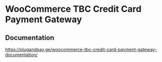 # WooCommerce TBC Credit Card Payment Gateway

## Documentation

https://plugandpay.ge/woocommerce-tbc-credit-card-payment-gateway-documentation/
